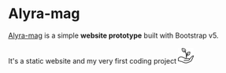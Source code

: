 # Alyra-mag

[Alyra-mag](https://9ew6x.csb.app/ "Alyra-mag website prototype") is a simple **website prototype** built with Bootstrap v5.<br><br>
It's a static website and my very first coding project ![growth](./images/growth.png)
